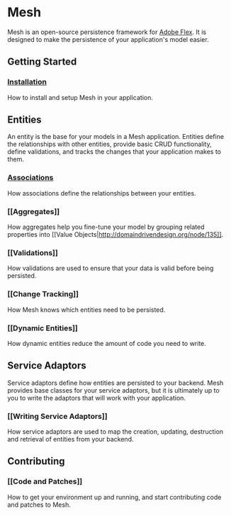 # Mesh
Mesh is an open-source persistence framework for [Adobe Flex](http://www.adobe.com/products/flex/). It is designed to make the persistence of your application's model easier.

## Getting Started

### [Installation](https://github.com/danschultz/mesh/wiki/installation)
How to install and setup Mesh in your application.

## Entities
An entity is the base for your models in a Mesh application. Entities define the relationships with other entities, provide basic CRUD functionality, define validations, and tracks the changes that your application makes to them.

### [Associations](https://github.com/danschultz/mesh/wiki/associations)
How associations define the relationships between your entities.

### [[Aggregates]]
How aggregates help you fine-tune your model by grouping related properties into 
[[Value Objects|http://domaindrivendesign.org/node/135]].

### [[Validations]]
How validations are used to ensure that your data is valid before being persisted.

### [[Change Tracking]]
How Mesh knows which entities need to be persisted.

### [[Dynamic Entities]]
How dynamic entities reduce the amount of code you need to write.

## Service Adaptors
Service adaptors define how entities are persisted to your backend.  Mesh provides base classes for your service adaptors, but it is ultimately up to you to write the adaptors that will work with your application.

### [[Writing Service Adaptors]]
How service adaptors are used to map the creation, updating, destruction and retrieval of entities from your backend.

## Contributing

### [[Code and Patches]]
How to get your environment up and running, and start contributing code and patches to Mesh.